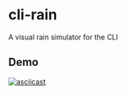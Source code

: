 # cli-rain

A visual rain simulator for the CLI

## Demo

[![asciicast](https://asciinema.org/a/cGsXVIlZSncIzbZZPpmUObGjA.svg)](https://asciinema.org/a/cGsXVIlZSncIzbZZPpmUObGjA)
